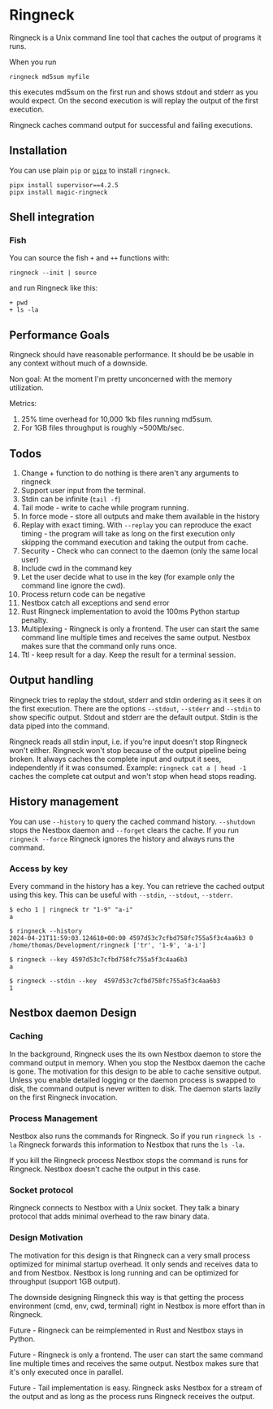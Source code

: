 # Ringneck

Ringneck is a Unix command line tool that caches the output of programs it runs.


When you run
```
ringneck md5sum myfile
```
this executes md5sum on the first run and shows stdout and stderr as you
would expect. On the second execution is will replay the output of the first execution.

Ringneck caches command output for successful and failing executions.

## Installation

You can use plain `pip` or [`pipx`](https://github.com/pypa/pipx/blob/main/README.md)
to install `ringneck`.

```
pipx install supervisor==4.2.5
pipx install magic-ringneck
```

## Shell integration

### Fish

You can source the fish `+` and `++` functions with:
```
ringneck --init | source
```
and run Ringneck like this:
```
+ pwd
+ ls -la
```

## Performance Goals

Ringneck should have reasonable performance. It should be be usable in any context
without much of a downside.

Non goal: At the moment I'm pretty unconcerned with the memory utilization.

Metrics:
1. 25% time overhead for 10,000 1kb files running md5sum.
1. For 1GB files throughput is roughly ~500Mb/sec.

## Todos


1. Change + function to do nothing is there aren't any arguments to ringneck
1. Support user input from the terminal.
1. Stdin can be infinite (`tail -f`)
1. Tail mode - write to cache while program running.
1. In force mode - store all outputs and make them available in the history
1. Replay with exact timing. With `--replay` you can reproduce the exact timing - the program will take as long on the first execution only skipping the command execution and taking the output from cache.
1. Security - Check who can connect to the daemon (only the same local user)
1. Include cwd in the command key
1. Let the user decide what to use in the key (for example only the command line ignore the cwd).
1. Process return code can be negative
1. Nestbox catch all exceptions and send error
1. Rust Ringneck implementation to avoid the 100ms Python startup penalty.
1. Multiplexing - Ringneck is only a frontend. The user can start the same command line multiple times and
receives the same output. Nestbox makes sure that the command only runs once.
1. Ttl - keep result for a day. Keep the result for a terminal session.


## Output handling

Ringneck tries to replay the stdout, stderr and stdin ordering as it sees it on the
first execution. There are the options `--stdout`, `--stderr` and `--stdin` to show
specific output. Stdout and stderr are the default output. Stdin is the data piped
into the command.

Ringneck reads all stdin input, i.e. if you're input doesn't stop Ringneck won't either.
Ringneck won't stop because of the output pipeline being broken. It always caches the complete
input and output it sees, independently if it was consumed. Example:
`ringneck cat a | head -1` caches the complete cat output and won't stop when head
stops reading.

## History management

You can use `--history` to query the cached command history.
`--shutdown` stops the Nestbox daemon and `--forget` clears the cache.
If you run `ringneck --force` Ringneck ignores the history and always runs the command.

### Access by key

Every command in the history has a key. You can retrieve the cached output using this key.
This can be useful with `--stdin`, `--stdout`, `--stderr`.

```
$ echo 1 | ringneck tr "1-9" "a-i"
a

$ ringneck --history
2024-04-21T11:59:03.124610+00:00 4597d53c7cfbd758fc755a5f3c4aa6b3 0 /home/thomas/Development/ringneck ['tr', '1-9', 'a-i']

$ ringneck --key 4597d53c7cfbd758fc755a5f3c4aa6b3
a

$ ringneck --stdin --key  4597d53c7cfbd758fc755a5f3c4aa6b3
1
```

## Nestbox daemon Design

### Caching

In the background, Ringneck uses the its own Nestbox daemon to store the command output in memory.
When you stop the Nestbox daemon the cache is gone. The motivation for this
design to be able to cache sensitive output. Unless you enable detailed logging
or the daemon process is swapped to disk, the command output
is never written to disk. The daemon starts lazily on the first Ringneck invocation.

### Process Management

Nestbox also runs the commands for Ringneck. So if you run `ringneck ls -la` Ringneck
forwards this information to Nestbox that runs the `ls -la`.


If you kill the Ringneck process Nestbox stops the command is runs for Ringneck. Nestbox
doesn't cache the output in this case.

### Socket protocol

Ringneck connects to Nestbox with a Unix socket. They talk a binary protocol that adds minimal
overhead to the raw binary data.


### Design Motivation

The motivation for this design is that
Ringneck can a very small process optimized for minimal startup overhead. It only sends
and receives data to and from Nestbox. Nestbox is long running and can be optimized for throughput (support 1GB output).

The downside designing Ringneck this way is that getting the process environment
(cmd, env, cwd, terminal) right in Nestbox is more effort than in Ringneck.

Future - Ringneck can be reimplemented in Rust and Nestbox stays in Python.

Future - Ringneck is only a frontend. The user can start the same command line multiple times and
receives the same output. Nestbox makes sure that it's only executed once in parallel.

Future - Tail implementation is easy. Ringneck asks Nestbox for a stream of the output
and as long as the process runs Ringneck receives the output.
